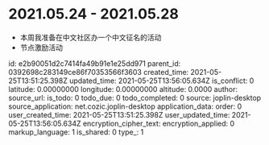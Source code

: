 # 2021.05.24 - 2021.05.28

- 本周我准备在中文社区办一个中文征名的活动
- 节点激励活动



id: e2b90051d2c7414fa49b91e1e25dd971
parent_id: 0392698c283149ce86f70353566f3603
created_time: 2021-05-25T13:51:25.398Z
updated_time: 2021-05-25T13:56:05.634Z
is_conflict: 0
latitude: 0.00000000
longitude: 0.00000000
altitude: 0.0000
author: 
source_url: 
is_todo: 0
todo_due: 0
todo_completed: 0
source: joplin-desktop
source_application: net.cozic.joplin-desktop
application_data: 
order: 0
user_created_time: 2021-05-25T13:51:25.398Z
user_updated_time: 2021-05-25T13:56:05.634Z
encryption_cipher_text: 
encryption_applied: 0
markup_language: 1
is_shared: 0
type_: 1